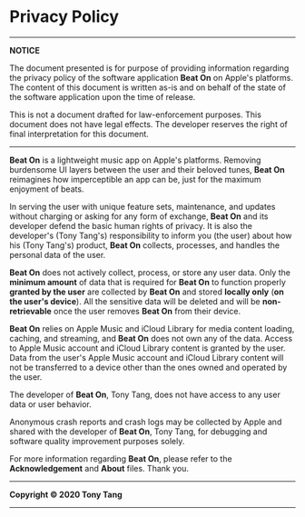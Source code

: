 # Privacy Policy

---
**NOTICE**

The document presented is for purpose of providing information regarding the privacy policy of the software application **Beat On** on Apple's platforms. The content of this document is written as-is and on behalf of the state of the software application upon the time of release.

This is not a document drafted for law-enforcement purposes. This document does not have legal effects. The developer reserves the right of final interpretation for this document.

---

**Beat On** is a lightweight music app on Apple's platforms. Removing burdensome UI layers between the user and their beloved tunes, **Beat On** reimagines how imperceptible an app can be, just for the maximum enjoyment of beats.

In serving the user with unique feature sets, maintenance, and updates without charging or asking for any form of exchange, **Beat On** and its developer defend the basic human rights of privacy. It is also the developer's (Tony Tang's) responsibility to inform you (the user) about how his (Tony Tang's) product, **Beat On** collects, processes, and handles the personal data of the user.

**Beat On** does not actively collect, process, or store any user data. Only the **minimum amount** of data that is required for **Beat On** to function properly **granted by the user** are collected by **Beat On**  and stored **locally only** (**on the user's device**). All the sensitive data will be deleted and will be **non-retrievable** once the user removes **Beat On**  from their device.

**Beat On** relies on Apple Music and iCloud Library for media content loading, caching, and streaming, and **Beat On** does not own any of the data. Access to Apple Music account and iCloud Library content is granted by the user. Data from the user's Apple Music account and iCloud Library content will not be transferred to a device other than the ones owned and operated by the user.

The developer of **Beat On**, Tony Tang, does not have access to any user data or user behavior.

Anonymous crash reports and crash logs may be collected by Apple and shared with the developer of **Beat On**, Tony Tang, for debugging and software quality improvement purposes solely.

For more information regarding **Beat On**, please refer to the **Acknowledgement** and **About** files. Thank you.


---

**Copyright © 2020 Tony Tang**

---
